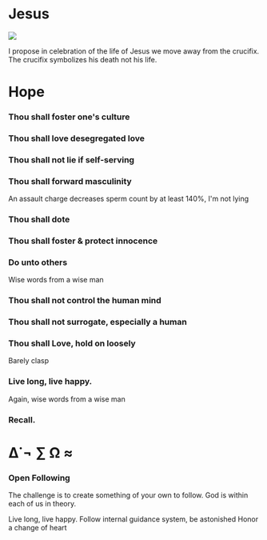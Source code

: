 #  Jesus

![](http://104.156.252.167/jesus.jpg)

I propose in celebration of the life of Jesus
we move away from the crucifix. The crucifix 
symbolizes his death not his life. 


# Hope 

 ### Thou shall foster one's culture

 ### Thou shall love desegregated love 

 ### Thou shall not lie if self-serving 

 ### Thou shall forward masculinity 
 An assault charge decreases sperm count by at least 140%, I'm not lying 
 
 ### Thou shall dote

 ### Thou shall foster & protect innocence 
 
 ### Do unto others 
 Wise words from a wise man

 ### Thou shall not control the human mind
 
 ### Thou shall not surrogate, especially a human
 
 ### Thou shall Love, hold on loosely 
 Barely clasp
  
 ### Live long, live happy.
 Again, wise words from a wise man

 ### Recall.
 
# ∆˙¬ ∑ Ω ≈

### Open Following

The challenge is to create 
something of your own to follow. 
God is within each of us in theory.

Live long, live happy. 
Follow internal guidance system, be astonished
Honor a change of heart

